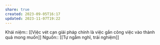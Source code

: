 ```yaml
---
share: true
created: 2023-09-05T16:17
updated: 2023-11-07T19:22
---
```

Khái niệm:: 
[[Việc vét cạn giải pháp chính là việc gắn công việc vào thành quả mong muốn]]
Nguồn:: [[Tự ngẫm nghĩ, trải nghiệm]]